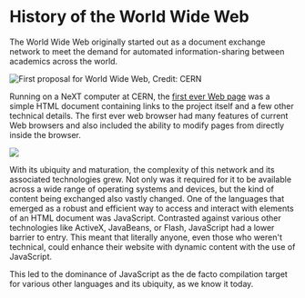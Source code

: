 # History of the World Wide Web

The World Wide Web originally started out as a document exchange network to
meet the demand for automated information-sharing between academics across the world.

![First proposal for World Wide Web, Credit: CERN](../assets/FirstProposalMarch1989.jpg)

Running on a NeXT computer at CERN, the [first ever Web page](http://info.cern.ch/hypertext/WWW/TheProject.html) was a simple HTML document containing links to the project itself and a few other technical details. 
The first ever web browser had many features of current Web browsers and also 
included the ability to modify pages from directly inside the browser.

![](../assets/web-page-editing.jpg)

With its ubiquity and maturation, the complexity of this network and its 
associated technologies grew. Not only was it required for it to be available
across a wide range of operating systems and devices, but the kind of content
being exchanged also vastly changed. One of the languages that emerged as a robust
and efficient way to access and interact with elements of an HTML document was
JavaScript. Contrasted against various other technologies like ActiveX, JavaBeans,
or Flash, JavaScript had a lower barrier to entry. This meant that literally anyone,
even those who weren't technical, could enhance their website with dynamic content
with the use of JavaScript. 

This led to the dominance of JavaScript as the de facto compilation target for various
other languages and its ubiquity, as we know it today.
